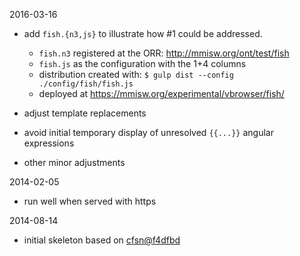 2016-03-16
- add `fish.{n3,js}` to illustrate how #1 could be addressed.
    - `fish.n3` registered at the ORR: http://mmisw.org/ont/test/fish
    - `fish.js` as the configuration with the 1+4 columns
    - distribution created with:
      `$ gulp dist --config  ./config/fish/fish.js`
    - deployed at https://mmisw.org/experimental/vbrowser/fish/

- adjust template replacements
- avoid initial temporary display of unresolved `{{...}}` angular expressions
- other minor adjustments

2014-02-05
- run well when served with https

2014-08-14
- initial skeleton based on [cfsn@f4dfbd](https://github.com/mmisw/cfsn/commits/f4dfbd11b191)

